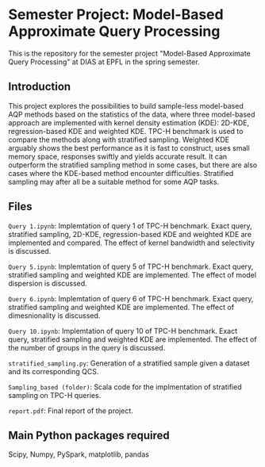 # Semester Project: Model-Based Approximate Query Processing #
This is the repository for the semester project "Model-Based Approximate Query Processing" at DIAS at EPFL in the spring semester.

## Introduction
This project explores the possibilities to build sample-less model-based AQP methods based on the statistics of the data, where three model-based approach are implemented with kernel density estimation (KDE): 2D-KDE, regression-based KDE and weighted KDE. TPC-H benchmark is used to compare the methods along with stratified sampling. Weighted KDE arguably shows the best performance as it is fast to construct, uses small memory space, responses swiftly and yields accurate result. It can outperform the stratified sampling method in some cases, but there are also cases where the KDE-based method encounter difficulties. Stratified sampling may after all be a suitable method for some AQP tasks.


## Files
`Query 1.ipynb`: Implemtation of query 1 of TPC-H benchmark. Exact query, stratified sampling, 2D-KDE, regression-based KDE and weighted KDE are implemented and compared. The effect of kernel bandwidth and selectivity is discussed. 

`Query 5.ipynb`: Implemtation of query 5 of TPC-H benchmark. Exact query, stratified sampling and weighted KDE are implemented. The effect of model dispersion is discussed. 

`Query 6.ipynb`: Implemtation of query 6 of TPC-H benchmark. Exact query, stratified sampling and weighted KDE are implemented. The effect of dimesnionality is discussed. 

`Query 10.ipynb`: Implemtation of query 10 of TPC-H benchmark. Exact query, stratified sampling and weighted KDE are implemented. The effect of the number of groups in the query is discussed. 

`stratified_sampling.py`: Generation of a stratified sample given a dataset and its corresponding QCS. 

`Sampling_based (folder)`: Scala code for the implmentation of stratified sampling on TPC-H queries. 

`report.pdf`: Final report of the project. 

## Main Python packages required
Scipy, Numpy, PySpark, matplotlib, pandas
